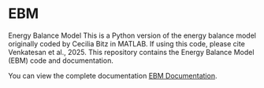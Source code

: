 # EBM
Energy Balance Model 
This is a Python version of the energy balance model originally coded by Cecilia Bitz in MATLAB. If using this code, please cite Venkatesan et al., 2025.
This repository contains the Energy Balance Model (EBM) code and documentation.

You can view the complete documentation [EBM Documentation](https://astrovidee.github.io/EBM/).